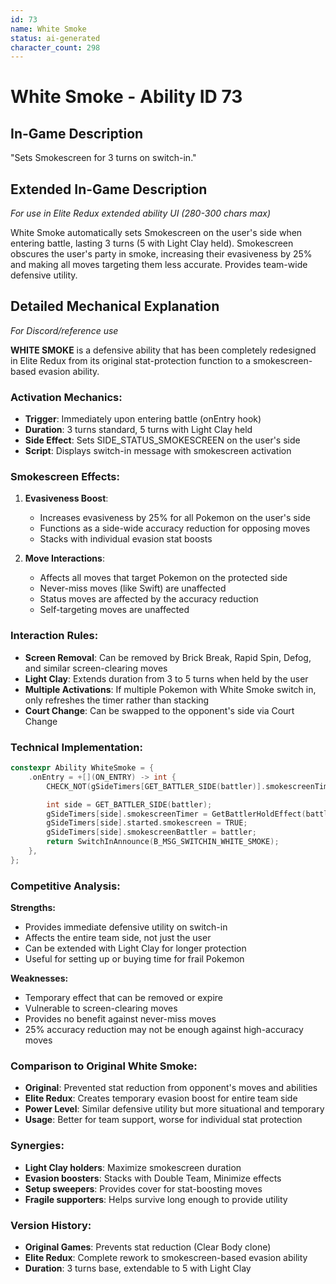 ```yaml
---
id: 73
name: White Smoke
status: ai-generated
character_count: 298
---
```


# White Smoke - Ability ID 73

## In-Game Description
"Sets Smokescreen for 3 turns on switch-in."

## Extended In-Game Description
*For use in Elite Redux extended ability UI (280-300 chars max)*

White Smoke automatically sets Smokescreen on the user's side when entering battle, lasting 3 turns (5 with Light Clay held). Smokescreen obscures the user's party in smoke, increasing their evasiveness by 25% and making all moves targeting them less accurate. Provides team-wide defensive utility.

## Detailed Mechanical Explanation
*For Discord/reference use*

**WHITE SMOKE** is a defensive ability that has been completely redesigned in Elite Redux from its original stat-protection function to a smokescreen-based evasion ability.

### Activation Mechanics:
- **Trigger**: Immediately upon entering battle (onEntry hook)
- **Duration**: 3 turns standard, 5 turns with Light Clay held
- **Side Effect**: Sets SIDE_STATUS_SMOKESCREEN on the user's side
- **Script**: Displays switch-in message with smokescreen activation

### Smokescreen Effects:
1. **Evasiveness Boost**:
   - Increases evasiveness by 25% for all Pokemon on the user's side
   - Functions as a side-wide accuracy reduction for opposing moves
   - Stacks with individual evasion stat boosts

2. **Move Interactions**:
   - Affects all moves that target Pokemon on the protected side
   - Never-miss moves (like Swift) are unaffected
   - Status moves are affected by the accuracy reduction
   - Self-targeting moves are unaffected

### Interaction Rules:
- **Screen Removal**: Can be removed by Brick Break, Rapid Spin, Defog, and similar screen-clearing moves
- **Light Clay**: Extends duration from 3 to 5 turns when held by the user
- **Multiple Activations**: If multiple Pokemon with White Smoke switch in, only refreshes the timer rather than stacking
- **Court Change**: Can be swapped to the opponent's side via Court Change

### Technical Implementation:
```c
constexpr Ability WhiteSmoke = {
    .onEntry = +[](ON_ENTRY) -> int {
        CHECK_NOT(gSideTimers[GET_BATTLER_SIDE(battler)].smokescreenTimer)

        int side = GET_BATTLER_SIDE(battler);
        gSideTimers[side].smokescreenTimer = GetBattlerHoldEffect(battler, TRUE) == ITEM_LIGHT_CLAY ? SCREEN_DURATION : SCREEN_DURATION_SHORT;
        gSideTimers[side].started.smokescreen = TRUE;
        gSideTimers[side].smokescreenBattler = battler;
        return SwitchInAnnounce(B_MSG_SWITCHIN_WHITE_SMOKE);
    },
};
```

### Competitive Analysis:
**Strengths:**
- Provides immediate defensive utility on switch-in
- Affects the entire team side, not just the user
- Can be extended with Light Clay for longer protection
- Useful for setting up or buying time for frail Pokemon

**Weaknesses:**
- Temporary effect that can be removed or expire
- Vulnerable to screen-clearing moves
- Provides no benefit against never-miss moves
- 25% accuracy reduction may not be enough against high-accuracy moves

### Comparison to Original White Smoke:
- **Original**: Prevented stat reduction from opponent's moves and abilities
- **Elite Redux**: Creates temporary evasion boost for entire team side
- **Power Level**: Similar defensive utility but more situational and temporary
- **Usage**: Better for team support, worse for individual stat protection

### Synergies:
- **Light Clay holders**: Maximize smokescreen duration
- **Evasion boosters**: Stacks with Double Team, Minimize effects
- **Setup sweepers**: Provides cover for stat-boosting moves
- **Fragile supporters**: Helps survive long enough to provide utility

### Version History:
- **Original Games**: Prevents stat reduction (Clear Body clone)
- **Elite Redux**: Complete rework to smokescreen-based evasion ability
- **Duration**: 3 turns base, extendable to 5 with Light Clay
